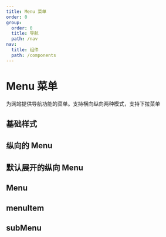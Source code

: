 ```yaml
---
title: Menu 菜单
order: 0
group:
  order: 0
  title: 导航
  path: /nav
nav:
  title: 组件
  path: /components
---
```


# Menu 菜单

为网站提供导航功能的菜单。支持横向纵向两种模式，支持下拉菜单

## 基础样式

<code src="./demo/base.tsx"></code>

## 纵向的 Menu

<code src="./demo/vertical.tsx"></code>

## 默认展开的纵向 Menu

<code src="./demo/expansion.tsx"></code>

## Menu

<API src="./menu.tsx"></API>

## menuItem

<API src="./menuItem.tsx"></API>

## subMenu

<API src="./subMenu.tsx"></API>
